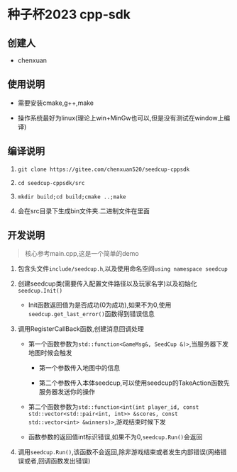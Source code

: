 # 种子杯2023 cpp-sdk

## 创建人

- chenxuan

## 使用说明

- 需要安装cmake,g++,make

- 操作系统最好为linux(理论上win+MinGw也可以,但是没有测试在window上编译)

## 编译说明

1. `git clone https://gitee.com/chenxuan520/seedcup-cppsdk`

2. `cd seedcup-cppsdk/src`

3. `mkdir build;cd build;cmake ..;make`

4. 会在src目录下生成bin文件夹.二进制文件在里面

## 开发说明
> 核心参考main.cpp,这是一个简单的demo

1. 包含头文件`include/seedcup.h`,以及使用命名空间`using namespace seedcup`

2. 创建seedcup类(需要传入配置文件路径以及玩家名字)以及初始化`seedcup.Init()`

	- Init函数返回值为是否成功(0为成功),如果不为0,使用`seedcup.get_last_error()`函数得到错误信息

3. 调用RegisterCallBack函数,创建消息回调处理

	- 第一个函数参数为`std::function<GameMsg&, SeedCup &)>`,当服务器下发地图时候会触发

		- 第一个参数传入地图中的信息

		- 第二个参数传入本体seedcup,可以使用seedcup的TakeAction函数先服务器发送你的操作

	- 第二个函数参数为`std::function<int(int player_id, const std::vector<std::pair<int, int>> &scores, const std::vector<int> &winners)>`,游戏结束时候下发

	- 函数参数的返回值int标识错误,如果不为0,`seedcup.Run()`会返回

4. 调用`seedcup.Run()`,该函数不会返回,除非游戏结束或者发生内部错误(网络错误或者,回调函数发出错误)

